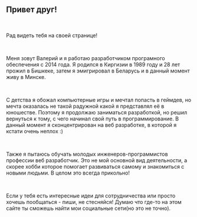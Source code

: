 ## Привет друг!

<br>

Рад видеть тебя на своей странице!

<br>

Меня зовут Валерий и я работаю разработчиком програмного обеспечения с 2014 года.
Я родился в Киргизии в 1989 году и 28 лет прожил в Бишкеке, затем я эмигрировал в Беларусь и в данный момент живу в Минске.

<br>

С детства я обожал компьютерные игры и мечтал попасть в геймдев, но мечта оказалась не такой радужной какой я представлял её в юношестве. Поэтому я продолжаю заниматься разработкой, но решил вернуться к тому, с чего начинал свой путь в программирование. В данный момент я сконцентрирован на веб разработке, в которой я кстати очень неплох :)

<br>

Также я пытаюсь обучать молодых инженеров-программистов профессии веб разработчик. Это не мой основной вид деятельности, а скорее хобби которое помогает развиваться самому и знакомиться с новыми людьми. В целом это всегда прикольно!

<br>

Если у тебя есть интересные идеи для сотрудничества или просто хочешь пообщаться - пиши, не стесняйся! Думаю что где-то на этом сайте ты сможешь найти мои социальные сети(но это не точно).
